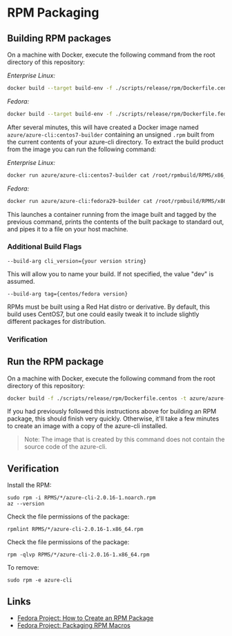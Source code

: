 # RPM Packaging

## Building RPM packages

On a machine with Docker, execute the following command from the root directory of this repository:

_Enterprise Linux:_
``` bash
docker build --target build-env -f ./scripts/release/rpm/Dockerfile.centos -t azure/azure-cli:centos7-builder .
```
_Fedora:_

```bash
docker build --target build-env -f ./scripts/release/rpm/Dockerfile.fedora -t azure/azure-cli:fedora29-builder .
```

After several minutes, this will have created a Docker image named `azure/azure-cli:centos7-builder` containing an
unsigned `.rpm` built from the current contents of your azure-cli directory. To extract the build product from the image
you can run the following command:

_Enterprise Linux:_
``` bash
docker run azure/azure-cli:centos7-builder cat /root/rpmbuild/RPMS/x86_64/azure-cli-dev-1.el7.x86_64.rpm > ./bin/azure-cli-dev-1.el7.x86_64.rpm
```

_Fedora:_
``` bash
docker run azure/azure-cli:fedora29-builder cat /root/rpmbuild/RPMS/x86_64/azure-cli-dev-1.fc29.x86_64.rpm > ./bin/azure-cli-dev-1.fc29.x86_64.rpm
```

This launches a container running from the image built and tagged by the previous command, prints the contents of the
built package to standard out, and pipes it to a file on your host machine.

### Additional Build Flags

`--build-arg cli_version={your version string}`

This will allow you to name your build. If not specified, the value "dev" is assumed.

`--build-arg tag={centos/fedora version}`

RPMs must be built using a Red Hat distro or derivative. By default, this build uses CentOS7, but one could easily tweak
it to include slightly different packages for distribution.

### Verification

Run the RPM package
-------------------

On a machine with Docker, execute the following command from the root directory of this repository:

``` bash
docker build -f ./scripts/release/rpm/Dockerfile.centos -t azure/azure-cli:centos7 .
``` 

If you had previously followed this instructions above for building an RPM package, this should finish very quickly.
Otherwise, it'll take a few minutes to create an image with a copy of the azure-cli installed.
> Note: The image that is created by this command does not contain the source code of the azure-cli.

Verification
------------

Install the RPM:
```
sudo rpm -i RPMS/*/azure-cli-2.0.16-1.noarch.rpm
az --version
```

Check the file permissions of the package:  
```
rpmlint RPMS/*/azure-cli-2.0.16-1.x86_64.rpm
```

Check the file permissions of the package:  
```
rpm -qlvp RPMS/*/azure-cli-2.0.16-1.x86_64.rpm
```

To remove:  
```
sudo rpm -e azure-cli
```

Links
-----

- [Fedora Project: How to Create an RPM Package](https://fedoraproject.org/wiki/How_to_create_an_RPM_package)
- [Fedora Project: Packaging RPM Macros](https://fedoraproject.org/wiki/Packaging:RPMMacros?rd=Packaging/RPMMacros)

